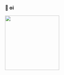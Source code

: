  ### 👋 oi
 

<div>
<a href="https://github.com/igorfilgueira">
<img height="180em" src="https://github-readme-stats.vercel.app/api/top-langs/?username=igorfilgueira&layout=compact&langs_count=7&theme=dracula"/>
</div>


<!--
**igorfilgueira/igorfilgueira** is a ✨ _special_ ✨ repository because its `README.md` (this file) appears on your GitHub profile.

Here are some ideas to get you started:

- 🔭 I’m currently working on ...
- 🌱 I’m currently learning ...
- 👯 I’m looking to collaborate on ...
- 🤔 I’m looking for help with ...
- 💬 Ask me about ...
- 📫 How to reach me: ...
- 😄 Pronouns: ...
- ⚡ Fun fact: ...
-->
